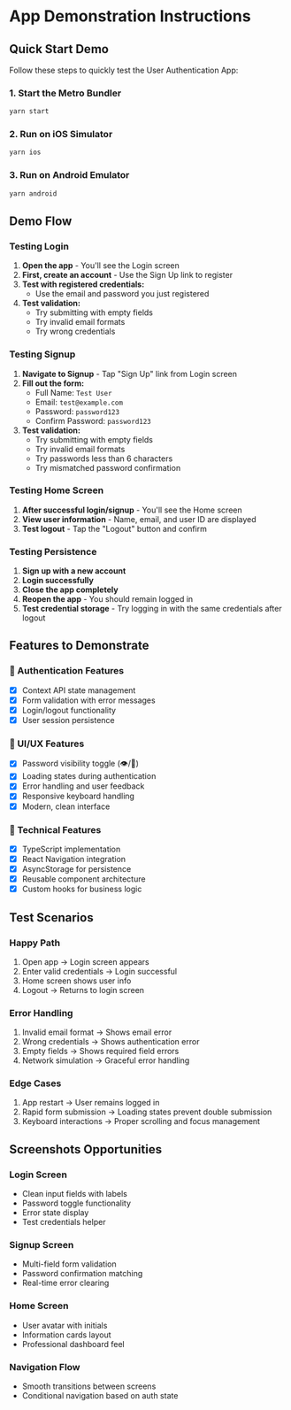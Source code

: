 # App Demonstration Instructions

## Quick Start Demo

Follow these steps to quickly test the User Authentication App:

### 1. Start the Metro Bundler
```bash
yarn start
```

### 2. Run on iOS Simulator
```bash
yarn ios
```

### 3. Run on Android Emulator
```bash
yarn android
```

## Demo Flow

### Testing Login
1. **Open the app** - You'll see the Login screen
2. **First, create an account** - Use the Sign Up link to register
3. **Test with registered credentials:**
   - Use the email and password you just registered
4. **Test validation:**
   - Try submitting with empty fields
   - Try invalid email formats
   - Try wrong credentials

### Testing Signup
1. **Navigate to Signup** - Tap "Sign Up" link from Login screen
2. **Fill out the form:**
   - Full Name: `Test User`
   - Email: `test@example.com`
   - Password: `password123`
   - Confirm Password: `password123`
3. **Test validation:**
   - Try submitting with empty fields
   - Try invalid email formats
   - Try passwords less than 6 characters
   - Try mismatched password confirmation

### Testing Home Screen
1. **After successful login/signup** - You'll see the Home screen
2. **View user information** - Name, email, and user ID are displayed
3. **Test logout** - Tap the "Logout" button and confirm

### Testing Persistence
1. **Sign up with a new account**
2. **Login successfully**
3. **Close the app completely**
4. **Reopen the app** - You should remain logged in
5. **Test credential storage** - Try logging in with the same credentials after logout

## Features to Demonstrate

### 🔐 Authentication Features
- [x] Context API state management
- [x] Form validation with error messages
- [x] Login/logout functionality
- [x] User session persistence

### 📱 UI/UX Features
- [x] Password visibility toggle (👁️/🙈)
- [x] Loading states during authentication
- [x] Error handling and user feedback
- [x] Responsive keyboard handling
- [x] Modern, clean interface

### 🔧 Technical Features
- [x] TypeScript implementation
- [x] React Navigation integration
- [x] AsyncStorage for persistence
- [x] Reusable component architecture
- [x] Custom hooks for business logic

## Test Scenarios

### Happy Path
1. Open app → Login screen appears
2. Enter valid credentials → Login successful
3. Home screen shows user info
4. Logout → Returns to login screen

### Error Handling
1. Invalid email format → Shows email error
2. Wrong credentials → Shows authentication error
3. Empty fields → Shows required field errors
4. Network simulation → Graceful error handling

### Edge Cases
1. App restart → User remains logged in
2. Rapid form submission → Loading states prevent double submission
3. Keyboard interactions → Proper scrolling and focus management

## Screenshots Opportunities

### Login Screen
- Clean input fields with labels
- Password toggle functionality
- Error state display
- Test credentials helper

### Signup Screen
- Multi-field form validation
- Password confirmation matching
- Real-time error clearing

### Home Screen
- User avatar with initials
- Information cards layout
- Professional dashboard feel

### Navigation Flow
- Smooth transitions between screens
- Conditional navigation based on auth state
